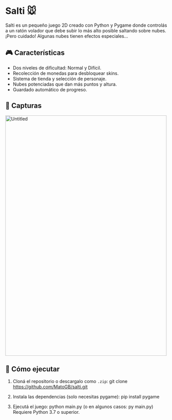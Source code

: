 # Salti 🐭

Salti es un pequeño juego 2D creado con Python y Pygame donde controlás a un ratón volador que debe subir lo más alto posible saltando sobre nubes. ¡Pero cuidado! Algunas nubes tienen efectos especiales...

## 🎮 Características

- Dos niveles de dificultad: Normal y Difícil.
- Recolección de monedas para desbloquear skins.
- Sistema de tienda y selección de personaje.
- Nubes potenciadas que dan más puntos y altura.
- Guardado automático de progreso.

## 📸 Capturas

<img width="502" height="750" alt="Untitled" src="https://github.com/user-attachments/assets/44b8d957-f7b9-470a-bc18-f038081472b3" />


## 🚀 Cómo ejecutar

1. Cloná el repositorio o descargalo como `.zip`:
   git clone https://github.com/MatoGB/salti.git

2. Instala las dependencias (solo necesitas pygame):
   pip install pygame

3. Ejecutá el juego:
   python main.py (o en algunos casos: py main.py)
Requiere Python 3.7 o superior.
